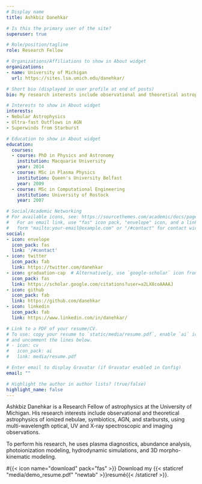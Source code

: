 ```yaml
---
# Display name
title: Ashkbiz Danehkar

# Is this the primary user of the site?
superuser: true

# Role/position/tagline
role: Research Fellow

# Organizations/Affiliations to show in About widget
organizations:
- name: University of Michigan
  url: https://sites.lsa.umich.edu/danehkar/

# Short bio (displayed in user profile at end of posts)
bio: My research interests include observational and theoretical astrophysics.

# Interests to show in About widget
interests:
- Nebular Astrophysics
- Ultra-fast Outflows in AGN
- Superwinds from Starburst

# Education to show in About widget
education:
  courses:
  - course: PhD in Physics and Astronomy
    institution: Macquarie University
    year: 2014
  - course: MSc in Plasma Physics
    institution: Queen's University Belfast
    year: 2009
  - course: MSc in Computational Engineering
    institution: University of Rostock
    year: 2007

# Social/Academic Networking
# For available icons, see: https://sourcethemes.com/academic/docs/page-builder/#icons
#   For an email link, use "fas" icon pack, "envelope" icon, and a link in the
#   form "mailto:your-email@example.com" or "/#contact" for contact widget.
social:
- icon: envelope
  icon_pack: fas
  link: '/#contact'
- icon: twitter
  icon_pack: fab
  link: https://twitter.com/danehkar
- icon: graduation-cap  # Alternatively, use `google-scholar` icon from `ai` icon pack
  icon_pack: fas
  link: https://scholar.google.com/citations?user=a2LX8coAAAAJ
- icon: github
  icon_pack: fab
  link: https://github.com/danehkar
- icon: linkedin
  icon_pack: fab
  link: https://www.linkedin.com/in/danehkar/

# Link to a PDF of your resume/CV.
# To use: copy your resume to `static/media/resume.pdf`, enable `ai` icons in `params.toml`, 
# and uncomment the lines below.
# - icon: cv
#   icon_pack: ai
#   link: media/resume.pdf

# Enter email to display Gravatar (if Gravatar enabled in Config)
email: ""

# Highlight the author in author lists? (true/false)
highlight_name: false
---
```


Ashkbiz Danehkar is a Research Fellow of astrophysics at the University of Michigan. His research interests include observational and theoretical astrophysics of ionized nebulae, symbiotics, AGN, and starbursts, using multi-wavelength optical, UV and X-ray spectroscopic and imaging observations.

To perform his research, he uses plasma diagnostics, abundance analysis, photoionization modeling, hydrodynamic simulations, and 3D morpho-kinematic modeling.

#{{< icon name="download" pack="fas" >}} Download my {{< staticref "media/demo_resume.pdf" "newtab" >}}resumé{{< /staticref >}}.
